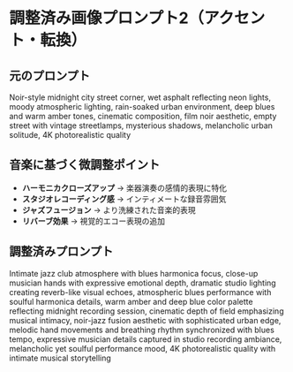 # 調整済み画像プロンプト2（アクセント・転換）

## 元のプロンプト
Noir-style midnight city street corner, wet asphalt reflecting neon lights, moody atmospheric lighting, rain-soaked urban environment, deep blues and warm amber tones, cinematic composition, film noir aesthetic, empty street with vintage streetlamps, mysterious shadows, melancholic urban solitude, 4K photorealistic quality

## 音楽に基づく微調整ポイント
- **ハーモニカクローズアップ** → 楽器演奏の感情的表現に特化
- **スタジオレコーディング感** → インティメートな録音雰囲気
- **ジャズフュージョン** → より洗練された音楽的表現
- **リバーブ効果** → 視覚的エコー表現の追加

## 調整済みプロンプト
Intimate jazz club atmosphere with blues harmonica focus, close-up musician hands with expressive emotional depth, dramatic studio lighting creating reverb-like visual echoes, atmospheric blues performance with soulful harmonica details, warm amber and deep blue color palette reflecting midnight recording session, cinematic depth of field emphasizing musical intimacy, noir-jazz fusion aesthetic with sophisticated urban edge, melodic hand movements and breathing rhythm synchronized with blues tempo, expressive musician details captured in studio recording ambiance, melancholic yet soulful performance mood, 4K photorealistic quality with intimate musical storytelling